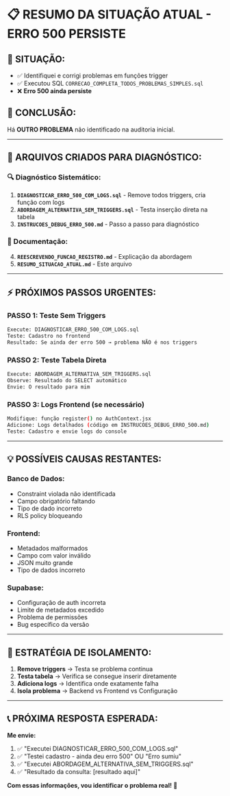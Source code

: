 # 📋 RESUMO DA SITUAÇÃO ATUAL - ERRO 500 PERSISTE

## **🚨 SITUAÇÃO:**
- ✅ Identifiquei e corrigi problemas em funções trigger
- ✅ Executou SQL `CORRECAO_COMPLETA_TODOS_PROBLEMAS_SIMPLES.sql`  
- ❌ **Erro 500 ainda persiste**

## **🎯 CONCLUSÃO:**
Há **OUTRO PROBLEMA** não identificado na auditoria inicial.

---

## **📁 ARQUIVOS CRIADOS PARA DIAGNÓSTICO:**

### **🔍 Diagnóstico Sistemático:**
1. **`DIAGNOSTICAR_ERRO_500_COM_LOGS.sql`** - Remove todos triggers, cria função com logs
2. **`ABORDAGEM_ALTERNATIVA_SEM_TRIGGERS.sql`** - Testa inserção direta na tabela
3. **`INSTRUCOES_DEBUG_ERRO_500.md`** - Passo a passo para diagnóstico

### **📝 Documentação:**
4. **`REESCREVENDO_FUNCAO_REGISTRO.md`** - Explicação da abordagem
5. **`RESUMO_SITUACAO_ATUAL.md`** - Este arquivo

---

## **⚡ PRÓXIMOS PASSOS URGENTES:**

### **PASSO 1: Teste Sem Triggers**
```bash
Execute: DIAGNOSTICAR_ERRO_500_COM_LOGS.sql
Teste: Cadastro no frontend  
Resultado: Se ainda der erro 500 → problema NÃO é nos triggers
```

### **PASSO 2: Teste Tabela Direta**
```bash
Execute: ABORDAGEM_ALTERNATIVA_SEM_TRIGGERS.sql
Observe: Resultado do SELECT automático
Envie: O resultado para mim
```

### **PASSO 3: Logs Frontend (se necessário)**
```bash
Modifique: função register() no AuthContext.jsx
Adicione: Logs detalhados (código em INSTRUCOES_DEBUG_ERRO_500.md)
Teste: Cadastro e envie logs do console
```

---

## **💡 POSSÍVEIS CAUSAS RESTANTES:**

### **Banco de Dados:**
- Constraint violada não identificada
- Campo obrigatório faltando
- Tipo de dado incorreto
- RLS policy bloqueando

### **Frontend:**
- Metadados malformados
- Campo com valor inválido  
- JSON muito grande
- Tipo de dados incorreto

### **Supabase:**
- Configuração de auth incorreta
- Limite de metadados excedido
- Problema de permissões
- Bug específico da versão

---

## **🎯 ESTRATÉGIA DE ISOLAMENTO:**

1. **Remove triggers** → Testa se problema continua
2. **Testa tabela** → Verifica se consegue inserir diretamente  
3. **Adiciona logs** → Identifica onde exatamente falha
4. **Isola problema** → Backend vs Frontend vs Configuração

---

## **📞 PRÓXIMA RESPOSTA ESPERADA:**

**Me envie:**
1. ✅ "Executei DIAGNOSTICAR_ERRO_500_COM_LOGS.sql"
2. ✅ "Testei cadastro - ainda deu erro 500" OU "Erro sumiu"
3. ✅ "Executei ABORDAGEM_ALTERNATIVA_SEM_TRIGGERS.sql" 
4. ✅ "Resultado da consulta: [resultado aqui]"

**Com essas informações, vou identificar o problema real!** 🎯 